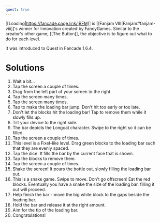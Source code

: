 ```yaml
---
quest: true
---
```


[[Loading|https://fancade.page.link/jBFM]] is [[Fanjam VIII|Fanjam#fanjam-viii]]'s winner for Innovation created by FancyGames. Similar to the creator's other game, [[The Button]], the objective is to figure out what to do for each level.

It was introduced to Quest in Fancade 1.6.4.

# Solutions

1. Wait a bit...
2. Tap the screen a couple of times.
3. Drag from the left part of your screen to the right.
4. Tap the screen many times.
5. Tap the screen many times.
6. Tap to make the loading bar jump. Don't hit too early or too late.
7. Don't let the blocks hit the loading bar! Tap to remove them while it slowly fills up.
8. Tilt your device to the right side.
9. The bar depicts the Longcat character. Swipe to the right so it can be filled.
10. Tap the screen a couple of times.
11. This level is a Fixel-like level. Drag green blocks to the loading bar such that they are evenly spaced.
12. Tap the dice. It fills the bar by the current face that is shown.
13. Tap the blocks to remove them.
14. Tap the screen a couple of times.
15. Shake the screen! It pours the bottle out, slowly filling the loading bar out.
16. This is a snake game. Swipe to move. Don't go offscreen! Eat the red blocks. Eventually you have a snake the size of the loading bar, filling it out will proceed.
17. Help finish the bar - move the big white block to the gaps beside the loading bar.
18. Hold the bar and release it at the right amount.
19. Aim for the tip of the loading bar.
20. Congratulations!